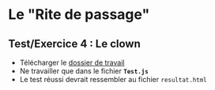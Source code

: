# Le "Rite de passage"

## Test/Exercice 4 : Le clown

- Télécharger le [dossier de travail](https://github.com/js-cstj/rite-js-test4-clown/archive/master.zip) 
- Ne travailler que dans le fichier __`Test.js`__
- Le test réussi devrait ressembler au fichier `resultat.html`